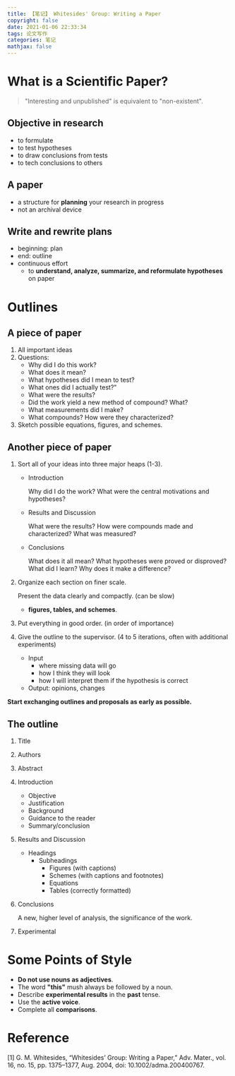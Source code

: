 ```yaml
---
title: 【笔记】 Whitesides' Group: Writing a Paper
copyright: false
date: 2021-01-06 22:33:34
tags: 论文写作 
categories: 笔记
mathjax: false
---
```


<!-- more -->

# What is a Scientific Paper?

> "Interesting and unpublished" is equivalent to "non-existent".

## **Objective in research**

- to formulate
- to test hypotheses
- to draw conclusions from tests
- to tech conclusions to others

## A paper

- a structure for **planning** your research in progress
- not an archival device

## Write and rewrite plans

- beginning: plan
- end: outline
- continuous effort
    - to  **understand, analyze, summarize, and reformulate hypotheses** on paper

# Outlines

## A piece of paper

1. All important ideas
2. Questions:
    - Why did I do this work?
    - What does it mean?
    - What hypotheses did I mean to test?
    - What ones did I actually test?"
    - What were the results?
    - Did the work yield a new method of compound? What?
    - What measurements did I make?
    - What compounds? How were they characterized?
3. Sketch possible equations, figures, and schemes.

## Another piece of paper

1. Sort all of your ideas into three major heaps (1-3).
    - Introduction

        Why did I do the work? What were the central motivations and hypotheses?

    - Results and Discussion

        What were the results? How were compounds made and characterized? What was measured?

    - Conclusions

        What does it all mean? What hypotheses were proved or disproved? What did I learn? Why does it make a difference?

2. Organize each section on finer scale.

    Present the data clearly and compactly. (can be slow)

    - **figures, tables, and schemes**.
3. Put everything in good order. (in order of importance)
4. Give the outline to the supervisor. (4 to 5 iterations, often with additional experiments)
    - Input
        - where missing data will go
        - how I think they will look
        - how I will interpret them if the hypothesis is correct
    - Output: opinions, changes

**Start exchanging outlines and proposals as early as possible.**

## The outline

1. Title
2. Authors
3. Abstract
4. Introduction
    - Objective
    - Justification
    - Background
    - Guidance to the reader
    - Summary/conclusion
5. Results and Discussion
    - Headings
        - Subheadings
            - Figures (with captions)
            - Schemes (with captions and footnotes)
            - Equations
            - Tables (correctly formatted)
6. Conclusions

    A new, higher level of analysis, the significance of the work.

7. Experimental

# Some Points of Style

- **Do not use nouns as adjectives**.
- The word **"this"** mush always be followed by a noun.
- Describe **experimental results** in the **past** tense.
- Use the **active voice**.
- Complete all **comparisons**.

# Reference
[1] G. M. Whitesides, “Whitesides’ Group: Writing a Paper,” Adv. Mater., vol. 16, no. 15, pp. 1375–1377, Aug. 2004, doi: 10.1002/adma.200400767.

